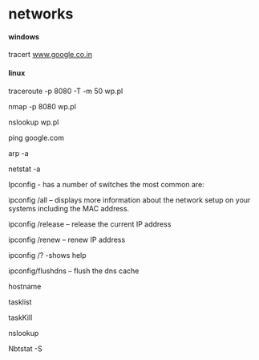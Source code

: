 # networks
#### windows
tracert www.google.co.in
#### linux
traceroute -p 8080 -T -m 50 wp.pl

nmap -p 8080 wp.pl

nslookup wp.pl

ping google.com

arp -a

netstat -a

Ipconfig - has a number of switches the most common are:

ipconfig /all – displays more information about the network setup on your systems including the MAC address.

ipconfig /release – release the current IP address

ipconfig /renew – renew IP address

ipconfig /? -shows help

ipconfig/flushdns – flush the dns cache

hostname

tasklist

taskKill

nslookup

Nbtstat -S
